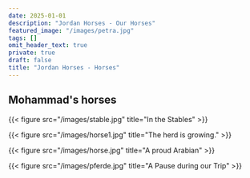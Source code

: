 ```yaml
---
date: 2025-01-01
description: "Jordan Horses - Our Horses"
featured_image: "/images/petra.jpg"
tags: []
omit_header_text: true
private: true
draft: false
title: "Jordan Horses - Horses"
---
```




## Mohammad's horses



{{< figure src="/images/stable.jpg" title="In the Stables" >}}

{{< figure src="/images/horse1.jpg" title="The herd is growing." >}}


{{< figure src="/images/horse.jpg" title="A proud Arabian" >}}

{{< figure src="/images/pferde.jpg" title="A Pause during our Trip" >}}
